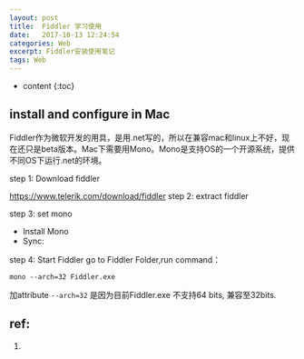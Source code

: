 ```yaml
---
layout: post
title:  Fiddler 学习使用
date:   2017-10-13 12:24:54
categories: Web
excerpt: Fiddler安装使用笔记
tags: Web
---
```


* content
{:toc}



## install and configure in Mac

Fiddler作为微软开发的用具，是用.net写的，所以在兼容mac和linux上不好，现在还只是beta版本。Mac下需要用Mono。Mono是支持OS的一个开源系统，提供不同OS下运行.net的环境。

step 1: Download fiddler

https://www.telerik.com/download/fiddler
step 2: extract fiddler

step 3: set mono
 - Install Mono
 - Sync: 

step 4: Start Fiddler 
go to Fiddler Folder,run command：
```
mono --arch=32 Fiddler.exe
```
加attribute `--arch=32` 是因为目前Fiddler.exe 不支持64 bits, 兼容至32bits.







## ref:
1. [](https://imququ.com/post/use-fiddler-on-macos.html)
